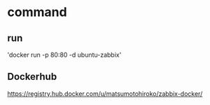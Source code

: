 # command
## run
'docker run -p 80:80 -d ubuntu-zabbix'

## Dockerhub
https://registry.hub.docker.com/u/matsumotohiroko/zabbix-docker/
